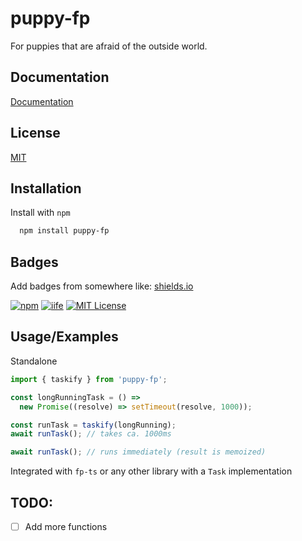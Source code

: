 # puppy-fp

For puppies that are afraid of the outside world.

## Documentation

[Documentation](https://dankreiger.github.io/puppy-fp)

## License

[MIT](https://choosealicense.com/licenses/mit/)

## Installation

Install with `npm`

```bash
  npm install puppy-fp
```

## Badges

Add badges from somewhere like: [shields.io](https://shields.io/)

[![npm](https://img.shields.io/badge/npm-gray?style=flat&logo=npm&link=https://www.npmjs.com/package/puppy-fp)](https://www.npmjs.com/package/puppy-fp)
[![iife](https://img.shields.io/badge/iife-gray?style=flat&logo=HTML5&link=unpkg.com/:package@:version/:file)](unpkg.com/puppy-fp)
[![MIT License](https://img.shields.io/badge/License-MIT-green.svg)](https://choosealicense.com/licenses/mit/)

## Usage/Examples

Standalone

```ts
import { taskify } from 'puppy-fp';

const longRunningTask = () =>
  new Promise((resolve) => setTimeout(resolve, 1000));

const runTask = taskify(longRunning);
await runTask(); // takes ca. 1000ms

await runTask(); // runs immediately (result is memoized)
```

Integrated with `fp-ts` or any other library with a `Task` implementation

## TODO:

- [ ] Add more functions

